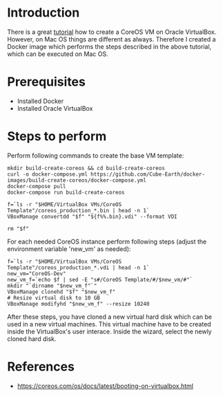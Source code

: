 # Introduction
There is a great [tutorial](https://coreos.com/os/docs/latest/booting-on-virtualbox.html) how to create a CoreOS VM on Oracle VirtualBox.
However, on Mac OS things are different as always.
Therefore I created a Docker image which performs the steps described in the above tutorial, which can be executed on Mac OS.

# Prerequisites
- Installed Docker
- Installed Oracle VirtualBox

# Steps to perform
Perform following commands to create the base VM template:
```
mkdir build-create-coreos && cd build-create-coreos
curl -o docker-compose.yml https://github.com/Cube-Earth/docker-images/build-create-coreos/docker-compose.yml
docker-compose pull
docker-compose run build-create-coreos

f=`ls -r "$HOME/VirtualBox VMs/CoreOS Template"/coreos_production_*.bin | head -n 1`
VBoxManage convertdd "$f" "${f%%.bin}.vdi" --format VDI

rm "$f"
```

For each needed CoreOS instance perform following steps (adjust the environment variable 'new_vm' as needed):
```
f=`ls -r "$HOME/VirtualBox VMs/CoreOS Template"/coreos_production_*.vdi | head -n 1`
new_vm="CoreOS-Dev"
new_vm_f=`echo $f | sed -E "s#/CoreOS Template/#/$new_vm/#"`
mkdir "`dirname "$new_vm_f"`"
VBoxManage clonehd "$f" "$new_vm_f"
# Resize virtual disk to 10 GB
VBoxManage modifyhd "$new_vm_f" --resize 10240
```
After these steps, you have cloned a new virtual hard disk which can be used in a new virtual machines. This virtual machine have to be created inside the VirtualBox's user interace. Inside the wizard, select the newly cloned hard disk.

# References
- https://coreos.com/os/docs/latest/booting-on-virtualbox.html
